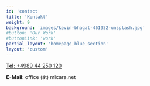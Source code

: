 ```yaml
---
id: 'contact'
title: 'Kontakt'
weight: 9
background: 'images/kevin-bhagat-461952-unsplash.jpg'
#button: 'Our Work'
#buttonLink: 'work'
partial_layout: 'homepage_blue_section'
layout: 'custom'
---
```


<a href="tel:+498944250120" class="text-white mt-4">**Tel**: <span>+4989 44 250 120 </span></a>

**E-Mail**: office (ät) micara.net

